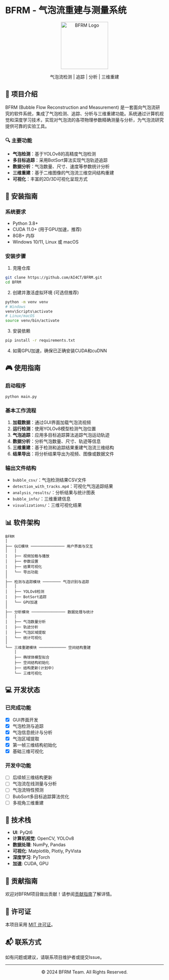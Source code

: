 # BFRM - 气泡流重建与测量系统

<div align="center">
<img src="icons/app_icon.png" alt="BFRM Logo" width="150"/>

气泡流检测 | 追踪 | 分析 | 三维重建
</div>

## 📖 项目介绍

BFRM (Bubble Flow Reconstruction and Measurement) 是一套面向气泡流研究的软件系统，集成了气泡检测、追踪、分析与三维重建功能。系统通过计算机视觉和深度学习技术，实现对气泡流的各项物理参数精确测量与分析，为气泡流研究提供可靠的实验工具。

### 🔍 主要功能

- **气泡检测**：基于YOLOv8的高精度气泡检测
- **多目标追踪**：采用BotSort算法实现气泡轨迹追踪
- **数据分析**：气泡数量、尺寸、速度等参数统计分析
- **三维重建**：基于二维图像的气泡流三维空间结构重建
- **可视化**：丰富的2D/3D可视化呈现方式

## 🚀 安装指南

### 系统要求

- Python 3.8+
- CUDA 11.0+ (用于GPU加速，推荐)
- 8GB+ 内存
- Windows 10/11, Linux 或 macOS

### 安装步骤

1. 克隆仓库
```bash
git clone https://github.com/AI4CT/BFRM.git
cd BFRM
```

2. 创建并激活虚拟环境 (可选但推荐)
```bash
python -m venv venv
# Windows
venv\Scripts\activate
# Linux/macOS
source venv/bin/activate
```

3. 安装依赖
```bash
pip install -r requirements.txt
```

4. 如需GPU加速，确保已正确安装CUDA和cuDNN

## 🎮 使用指南

### 启动程序

```bash
python main.py
```

### 基本工作流程

1. **加载数据**：通过GUI界面加载气泡流视频
2. **运行检测**：使用YOLOv8模型检测气泡位置
3. **气泡追踪**：应用多目标追踪算法追踪气泡运动轨迹
4. **数据分析**：分析气泡数量、尺寸、轨迹等信息
5. **三维重建**：基于检测和追踪结果重建气泡流三维结构
6. **结果导出**：将分析结果导出为视频、图像或数据文件

### 输出文件结构

- `bubble_csv/`：气泡检测结果CSV文件
- `detection_with_tracks.mp4`：可视化气泡追踪结果
- `analysis_results/`：分析结果与统计图表
- `bubble_info/`：三维重建信息
- `visualizations/`：三维可视化结果

## 📊 软件架构

```
BFRM
│
├── GUI模块 ─────────────── 用户界面与交互
│   │
│   ├── 视频加载与播放
│   ├── 参数设置
│   ├── 结果可视化
│   └── 导出功能
│
├── 检测与追踪模块 ──────── 气泡识别与追踪
│   │
│   ├── YOLOv8检测
│   ├── BotSort追踪
│   └── GPU加速
│
├── 分析模块 ─────────────── 数据处理与统计
│   │
│   ├── 气泡数量分析
│   ├── 轨迹分析
│   ├── 气泡区域提取
│   └── 统计可视化
│
└── 三维重建模块 ──────────── 空间结构重建
    │
    ├── 椭球体模型拟合
    ├── 空间结构初始化
    ├── 结构更新(计划中)
    └── 三维可视化
```

## 💻 开发状态

### 已完成功能

- [x] GUI界面开发
- [x] 气泡检测与追踪
- [x] 气泡信息统计与分析
- [x] 气泡区域提取
- [x] 第一帧三维结构初始化
- [x] 基础三维可视化

### 开发中功能

- [ ] 后续帧三维结构更新
- [ ] 气泡流在线测量与分析
- [ ] 气泡流特性预测
- [ ] BubSort多目标追踪算法优化
- [ ] 多视角三维重建

## 🔧 技术栈

- **UI**: PyQt6
- **计算机视觉**: OpenCV, YOLOv8
- **数据处理**: NumPy, Pandas
- **可视化**: Matplotlib, Plotly, PyVista
- **深度学习**: PyTorch
- **加速**: CUDA, GPU

## 🤝 贡献指南

欢迎对BFRM项目做出贡献！请参阅[贡献指南](CONTRIBUTING.md)了解详情。

## 📄 许可证

本项目采用 [MIT 许可证](LICENSE)。

## 📬 联系方式

如有问题或建议，请联系项目维护者或提交Issue。

---

<div align="center">
© 2024 BFRM Team. All Rights Reserved.
</div>
